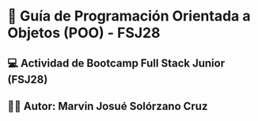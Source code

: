 # 📘 Guía de Programación Orientada a Objetos (POO) - FSJ28

## 💻 Actividad de Bootcamp Full Stack Junior (FSJ28)

## 👨‍💻 Autor: Marvin Josué Solórzano Cruz
